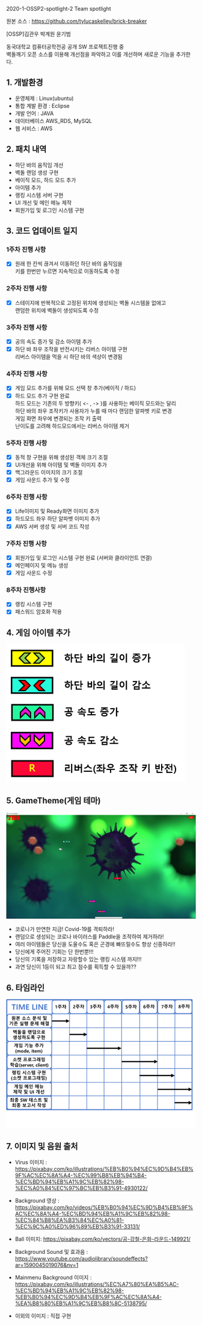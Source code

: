 2020-1-OSSP2-spotlight-2
Team spotlight

원본 소스 : https://github.com/tylucaskelley/brick-breaker

[OSSP]김관우 박계원 윤기범

동국대학교 컴퓨터공학전공 공개 SW 프로젝트진행 중  
벽돌깨기 오픈 소스를 이용해 개선점을 파악하고 이를 개선하며 새로운 기능을 추가한다.  

## 1. 개발환경

 - 운영체제 : Linux(ubuntu)  
 - 통합 계발 환경 : Eclipse  
 - 개발 언어 : JAVA  
 - 데이터베이스 AWS_RDS, MySQL  
 - 웹 서비스 : AWS
 
## 2. 패치 내역

 - 하단 바의 움직임 개선  
 - 벽돌 랜덤 생성 구현  
 - 베이직 모드, 하드 모드 추가  
 - 아이템 추가  
 - 랭킹 시스템 서버 구현  
 - UI 개선 및 메인 메뉴 제작 
 - 회원가입 및 로그인 시스템 구현

## 3. 코드 업데이트 일지

### 1주차 진행 사항  
 - [X] 원래 한 칸씩 끊겨서 이동하던 하단 바의 움직임을   
   키를 한번만 누르면 지속적으로 이동하도록 수정   
### 2주차 진행 사항  
 - [X] 스테이지에 반복적으로 고정된 위치에 생성되는 벽돌 시스템을 없애고  
   랜덤한 위치에 벽돌이 생성되도록 수정  
### 3주차 진행 사항   
 - [X] 공의 속도 증가 및 감소 아이템 추가  
 - [X] 하단 바 좌우 조작을 반전시키는 리버스 아이템 구현  
   리버스 아이템을 먹을 시 하단 바의 색상이 변경됨  
### 4주차 진행 사항  
 - [X] 게임 모드 추가를 위해 모드 선택 창 추가(베이직 / 하드)  
 - [X] 하드 모드 추가 구현 완료  
  하드 모드는 기존의 두 방향키( <- , -> )를 사용하는 베이직 모드와는 달리    
  하단 바의 좌우 조작키가 사용자가 누를 때 마다 랜덤한 알파벳 키로 변경  
  게임 화면 좌우에 변경되는 조작 키 출력  
  난이도를 고려해 하드모드에서는 리버스 아이템 제거    

### 5주차 진행 사항
 - [X] 동적 창 구현을 위해 생성된 객체 크기 조절
 - [X] UI개선을 위해 아이템 및 벽돌 이미지 추가
 - [X] 백그라운드 이미지의 크기 조절
 - [X] 게임 사운드 추가 및 수정

### 6주차 진행 사항
 - [X] Life이미지 및 Ready화면 이미지 추가
 - [X] 하드모드 좌우 하단 알파벳 이미지 추가
 - [X] AWS 서버 생성 및 서버 코드 작성

### 7주차 진행 사항
 - [X] 회원가입 및 로그인 시스템 구현 완료
       (서버와 클라이언트 연결)
 - [X] 메인페이지 및 메뉴 생성
 - [X] 게임 사운드 수정

### 8주차 진행사항
 - [X] 랭킹 시스템 구현
 - [X] 패스워드 암호화 적용

## 4. 게임 아이템 추가
<img src = "res/item.png">

## 5. GameTheme(게임 테마)
<img src="res/thumbnail1.png">

- 코로나가 만연한 지금! Covid-19를 격퇴하라!
- 랜덤으로 생성되는 코로나 바이러스를 Paddle을 조작하여 제거하라!
- 여러 아이템들은 당신을 도울수도 혹은 곤경에 빠뜨릴수도 항상 신중하라!!
- 당신에게 주어진 기회는 단 한번뿐!!!
- 당신의 기록을 저장하고 자랑할수 있는 랭킹 시스템 까지!!!
- 과연 당신이 1등이 되고 최고 점수를 획득할 수 있을까??

## 6. 타임라인
<img src="res/timeline.png">

## 7. 이미지 및 음원 출처
- Virus 이미지 : https://pixabay.com/ko/illustrations/%EB%B0%94%EC%9D%B4%EB%9F%AC%EC%8A%A4-%EC%99%B8%EB%94%B4-%EC%BD%94%EB%A1%9C%EB%82%98-%EC%A0%84%EC%97%BC%EB%B3%91-4930122/

- Background 영상 : https://pixabay.com/ko/videos/%EB%B0%94%EC%9D%B4%EB%9F%AC%EC%8A%A4-%EC%BD%94%EB%A1%9C%EB%82%98-%EC%84%B8%EA%B3%84%EC%A0%81-%EC%9C%A0%ED%96%89%EB%B3%91-33131/

- Ball 이미지: https://pixabay.com/ko/vectors/공-강철-은화-라운드-149921/

- Background Sound 및 효과음 : https://www.youtube.com/audiolibrary/soundeffects?ar=1590045019076&nv=1

- Mainmenu Background 이미지 : https://pixabay.com/ko/illustrations/%EC%A7%80%EA%B5%AC-%EC%BD%94%EB%A1%9C%EB%82%98-%EB%B0%94%EC%9D%B4%EB%9F%AC%EC%8A%A4-%EA%B8%80%EB%A1%9C%EB%B8%8C-5138795/

- 이외의 이미지 : 직접 구현
